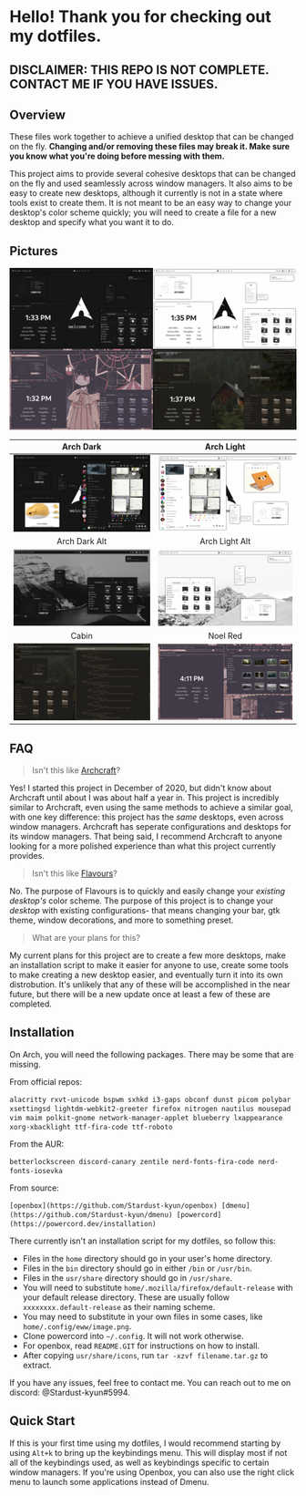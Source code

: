# Hello! Thank you for checking out my dotfiles.

## **DISCLAIMER: THIS REPO IS NOT COMPLETE. CONTACT ME IF YOU HAVE ISSUES.**

## Overview

These files work together to achieve a unified desktop that can be changed on the fly. **Changing and/or removing these files may break it. Make sure you know what you're doing before messing with them.**

This project aims to provide several cohesive desktops that can be changed on the fly and used seamlessly across window managers. It also aims to be easy to create new desktops, although it currently is not in a state where tools exist to create them. It is not meant to be an easy way to change your desktop's color scheme quickly; you will need to create a file for a new desktop and specify what you want it to do.

## Pictures

![Desktops](desktops.png "Desktops")

| Arch Dark				| Arch Light				|
| :---:					| :---:					|
| ![Dark](dark.png "Dark")		| ![Light](light.png "Light")		|
| Arch Dark Alt				| Arch Light Alt			|
| ![DarkAlt](darkalt.png "DarkAlt")	| ![LightAlt](lightalt.png "LightAlt")	|
| Cabin					| Noel Red				|
| ![Cabin](cabin.png "Cabin")		| ![NoelRed](noelred.png "NoelRed")	|

##  FAQ

> Isn't this like [Archcraft](https://archcraft.io/)?

Yes! I started this project in December of 2020, but didn't know about Archcraft until about I was about half a year in. This project is incredibly similar to Archcraft, even using the same methods to achieve a similar goal, with one key difference: this project has the *same* desktops, even across window managers. Archcraft has seperate configurations and desktops for its window managers. That being said, I recommend Archcraft to anyone looking for a more polished experience than what this project currently provides.

> Isn't this like [Flavours](https://github.com/Misterio77/flavours)?

No. The purpose of Flavours is to quickly and easily change your *existing desktop's* color scheme. The purpose of this project is to change your *desktop* with existing configurations- that means changing your bar, gtk theme, window decorations, and more to something preset.

> What are your plans for this?

My current plans for this project are to create a few more desktops, make an installation script to make it easier for anyone to use, create some tools to make creating a new desktop easier, and eventually turn it into its own distrobution. It's unlikely that any of these will be accomplished in the near future, but there will be a new update once at least a few of these are completed.

## Installation

On Arch, you will need the following packages. There may be some that are missing.

From official repos:
```
alacritty rxvt-unicode bspwm sxhkd i3-gaps obconf dunst picom polybar xsettingsd lightdm-webkit2-greeter firefox nitrogen nautilus mousepad vim maim polkit-gnome network-manager-applet blueberry lxappearance xorg-xbacklight ttf-fira-code ttf-roboto
```

From the AUR:
```
betterlockscreen discord-canary zentile nerd-fonts-fira-code nerd-fonts-iosevka
```

From source:
```
[openbox](https://github.com/Stardust-kyun/openbox) [dmenu](https://github.com/Stardust-kyun/dmenu) [powercord](https://powercord.dev/installation)
```

There currently isn't an installation script for my dotfiles, so follow this:

- Files in the `home` directory should go in your user's home directory.
- Files in the `bin` directory should go in either `/bin` or `/usr/bin`.
- Files in the `usr/share` directory should go in `/usr/share`.
- You will need to substitute `home/.mozilla/firefox/default-release` with your default release directory. These are usually follow `xxxxxxxx.default-release` as their naming scheme.
- You may need to substitute in your own files in some cases, like `home/.config/eww/image.png`.
- Clone powercord into `~/.config`. It will not work otherwise.
- For openbox, read `README.GIT` for instructions on how to install.
- After copying `usr/share/icons`, run `tar -xzvf filename.tar.gz` to extract.

If you have any issues, feel free to contact me. You can reach out to me on discord: @Stardust-kyun#5994.

## Quick Start

If this is your first time using my dotfiles, I would recommend starting by using `Alt+k` to bring up the keybindings menu. This will display most if not all of the keybindings used, as well as keybindings specific to certain window managers. If you're using Openbox, you can also use the right click menu to launch some applications instead of Dmenu.
